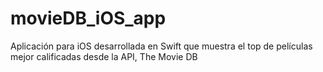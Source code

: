 # movieDB_iOS_app
Aplicación para iOS desarrollada en Swift que muestra el top de películas mejor calificadas desde la API, The Movie DB

